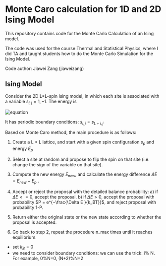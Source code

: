 #  Monte Caro calculation for 1D and 2D Ising Model

This repository contains code for the Monte Carlo Calculation of an Ising model.

The code was used for the course Thermal and Statistical Physics, where I did TA and taught students how to do
the Monte Carlo Simulation for the Ising Model.


Code author: Jiawei Zang (jiaweizang)

## Ising Model
Consider the 2D L*L-spin Ising model, in which each site is associated with a variable $s_{i,j}=1,-1$. The energy is 


![equation](https://latex.codecogs.com/svg.image?E=-%5Cfrac%7BJ%7D%7B2%7D%5Csum_%7Bi=0,%20%5Cldots-1%20;%20j=0%20%5Cldots%20L-1%7D(s_%7Bi,%20j%7D(s_%7Bi&plus;1,%20j%7D&plus;s_%7Bi-1,%20j%7D)&plus;s_%7Bi,%20j%7D(s_%7Bi,%20j&plus;1%7D&plus;s_%7Bi,%20j-1%7D)))

It has periodic boundary conditions: $s_{i,j}=s_{L+i,j}$

Based on Monte Caro method, the main procedure is as follows:
1. Create a L * L lattice, and start with a given spin configuration $s_p$ and energy $E_p$

2. Select a site at random and propose to flip the spin on that site (i.e. change the sign of the variable on that site).

3. Compute the new energy $E_{new}$, and calculate the energy difference $\Delta E = E_{new} - E_p$ .

4. Accept or reject the proposal with the detailed balance probability:
a) if $\Delta E<=0$, accept the proposal. b) if $\Delta E>0$, accept the proposal with probability $P = e^{−\frac{\Delta E }{k_BT}}$, and reject proposal with probability 1-P.

5. Return either the original state or the new state according to whether the proposal is accepted.

6. Go back to step 2, repeat the procedure n_max times until it reaches equilibrium. 
* set $k_B = 0$
* we need to consider boundary conditions: we can use the trick: i% N. For example, 0%N=0, (N+2)%N=2




